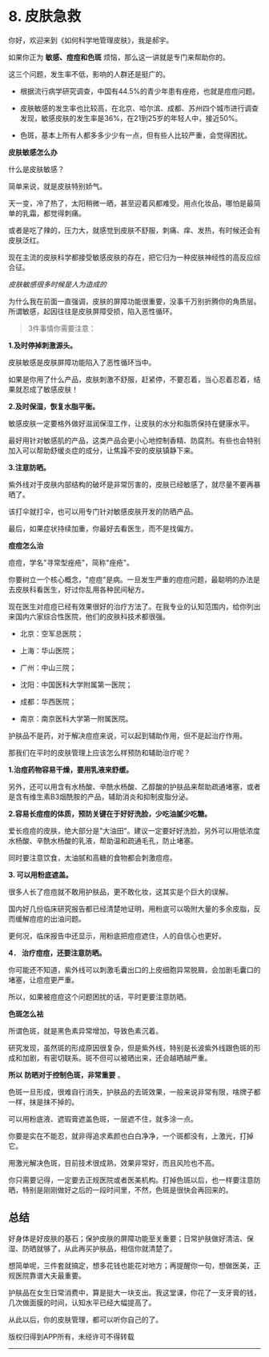 # 8. 皮肤急救

你好，欢迎来到《如何科学地管理皮肤》，我是郝宇。

如果你正为 **敏感、痘痘和色斑** 烦恼，那么这一讲就是专门来帮助你的。

这三个问题，发生率不低，影响的人群还是挺广的。

* 根据流行病学研究调查，中国有44.5%的青少年患有痤疮，也就是痘痘问题。

* 皮肤敏感的发生率也比较高，在北京、哈尔滨、成都、苏州四个城市进行调查发现，敏感皮肤的发生率是36%，在21到25岁的年轻人中，接近50%。

* 色斑，基本上所有人都多多少少有一点，但有些人比较严重，会觉得困扰。

 **皮肤敏感怎么办**

什么是皮肤敏感？

简单来说，就是皮肤特别娇气。

天一变，冷了热了，太阳稍微一晒，甚至迎着风都难受。用点化妆品，哪怕是最简单的乳霜，都觉得刺痛。

或者是吃了辣的，压力大，就感觉到皮肤不舒服，刺痛、痒、发热，有时候还会有皮肤泛红。

现在主流的皮肤科学都接受敏感皮肤的存在，把它归为一种皮肤神经性的高反应综合征。

 *皮肤敏感很多时候是人为造成的*

为什么我在前面一直强调，皮肤的屏障功能很重要，没事千万别折腾你的角质层。所谓敏感，起因往往是皮肤屏障受损，陷入恶性循环。

> 3件事情你需要注意：

 **1.及时停掉刺激源头。**

皮肤敏感是皮肤屏障功能陷入了恶性循环当中。

如果是你用了什么产品，皮肤刺激不舒服，赶紧停，不要忍着，当心忍着忍着，结果就忍成了敏感皮肤！

 **2.及时保湿，恢复水脂平衡。**

敏感皮肤一定要格外做好滋润保湿工作，让皮肤的水分和脂质保持在健康水平。

最好用针对敏感肌的产品，这类产品会更小心地控制香精、防腐剂。有些也会特别加入可以帮助舒缓炎症的成分，让焦躁不安的皮肤镇静下来。

 **3.注意防晒。**

紫外线对于皮肤内部结构的破坏是非常厉害的，皮肤已经敏感了，就尽量不要再暴晒了。

该打伞就打伞，也可以用专门针对敏感皮肤开发的防晒产品。

最后，如果症状持续加重，你最好去看医生，而不是找偏方。

 **痘痘怎么治**

痘痘，学名"寻常型痤疮"，简称"痤疮"。

你要树立一个核心概念，"痘痘"是病。一旦发生严重的痘痘问题，最聪明的办法是去皮肤科看医生，好过你乱用各种民间秘方。

现在医生对痘痘已经有效果很好的治疗方法了。在我专业的认知范围内，给你列出来国内六家综合性医院，他们的皮肤科技术都很强。

* 北京：空军总医院；

* 上海：华山医院；

* 广州：中山三院；

* 沈阳：中国医科大学附属第一医院；

* 成都：华西医院；

* 南京：南京医科大学第一附属医院。 

护肤品不是药，对于解决痘痘来说，可以起到辅助作用，但不是起治疗作用。

那我们在平时的皮肤管理上应该怎么样预防和辅助治疗呢？

 **1.治痘药物容易干燥，要用乳液来舒缓。**

另外，还可以用含有水杨酸、辛酰水杨酸、乙醇酸的护肤品来帮助疏通堵塞，或者是含有维生素B3烟酰胺的产品，辅助消炎和抑制皮脂分泌。

 **2.容易长痘痘的体质，预防关键在于好好洗脸，少吃油腻少吃糖。**

爱长痘痘的皮肤，绝大部分是"大油田"。建议一定要好好洗脸，另外可以用低浓度水杨酸、辛酰水杨酸的乳液，帮助温和疏通毛孔，防止堵塞。

同时要注意饮食，太油腻和高糖的食物都会刺激痘痘。

 **3. 可以用粉底遮盖。**

很多人长了痘痘就不敢用护肤品，更不敢化妆，这其实是个巨大的误解。

国内好几份临床研究报告都已经清楚地证明，用粉底可以吸附大量的多余皮脂，反而缓解痘痘的出油问题。

更何况，临床报告中还显示，用粉底把痘痘遮住，人的自信心也更好。

 **4． 治疗痘痘，还要注意防晒。**

你可能还不知道，紫外线可以刺激毛囊出口的上皮细胞异常脱屑，会加剧毛囊口的堵塞，让痘痘更严重。

所以，如果被痘痘这个问题困扰的话，平时更要注意防晒。

 **色斑怎么袪**

所谓色斑，就是黑色素异常增加，导致色素沉着。

研究发现，虽然斑的形成原因很复杂，但是紫外线，特别是长波紫外线跟色斑的形成和加剧，有密切联系。斑不但可以被晒出来，还会越晒越严重。

 **所以**  **防晒对于控制色斑，非常重要** 。

色斑一旦形成，很难自行消失，护肤品的去斑效果，一般来说非常有限，啥牌子都一样，抹是抹不掉的。

可以用粉底液、遮瑕膏遮盖色斑，一层遮不住，就多涂一点。

你要是实在不能忍，就非得追求素颜也白白净净，一个斑都没有，上激光，打掉它。

用激光解决色斑，目前技术很成熟，效果非常好，而且风险也不高。

你只需要记得，一定要去正规医院或者医美机构。打掉色斑以后，也一样要注意防晒，特别是刚刚做好之后的一段时间里，不然，色斑是很快会再回来的。

## 总结

好身体是好皮肤的基石；保护皮肤的屏障功能至关重要；日常护肤做好清洁、保湿、防晒就够了，从此再买护肤品，相信你就清楚了。

想简单呢，三件套就搞定，想多花钱也能花对地方；再提醒你一句，想做医美，正规医院靠谱大夫最重要。

护肤品在女生日常消费中，算是挺大一块支出。我这堂课，你花了一支牙膏的钱，几次做面膜的时间，认知水平已经大幅提高了。

从此以后，你的皮肤管理，都可以听你自己的了。

版权归得到APP所有，未经许可不得转载

---
